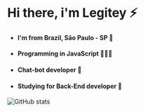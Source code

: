 # Hi there, i'm Legitey ⚡ 
- #### I'm from Brazil, São Paulo - SP 🌙  
- #### Programming in JavaScript  👨🏽‍💻 
- #### Chat-bot developer 💼 
- #### Studying for Back-End developer 🔰 

![GitHub stats](https://github-readme-stats.vercel.app/api?username=Vriizzy&show_icons=true&theme=dark)
